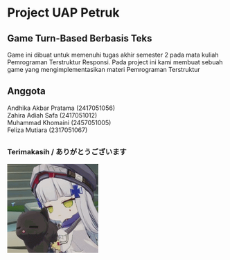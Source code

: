 # Project UAP Petruk
## Game Turn-Based Berbasis Teks
Game ini dibuat untuk memenuhi tugas akhir semester 2 pada mata kuliah Pemrograman Terstruktur Responsi. Pada project ini kami membuat sebuah game yang mengimplementasikan materi Pemrograman Terstruktur
## Anggota
Andhika Akbar Pratama (2417051056)
</br> Zahira Adiah Safa (2417051012)
</br> Muhammad Khomaini (2457051005)
</br> Feliza Mutiara (2317051067)

##
### Terimakasih / ありがとうございます

![](https://github.com/Quekar/Gif-placeholder/blob/main/cat_gun.gif)
